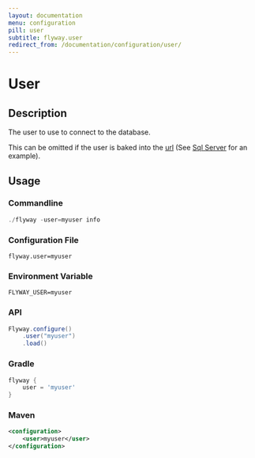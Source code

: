 ```yaml
---
layout: documentation
menu: configuration
pill: user
subtitle: flyway.user
redirect_from: /documentation/configuration/user/
---
```


# User

## Description
The user to use to connect to the database.

This can be omitted if the user is baked into the [url](/documentation/configuration/parameters/url) (See [Sql Server](/documentation/database/sqlserver#windows-authentication) for an example).

## Usage

### Commandline
```powershell
./flyway -user=myuser info
```

### Configuration File
```properties
flyway.user=myuser
```

### Environment Variable
```properties
FLYWAY_USER=myuser
```

### API
```java
Flyway.configure()
    .user("myuser")
    .load()
```

### Gradle
```groovy
flyway {
    user = 'myuser'
}
```

### Maven
```xml
<configuration>
    <user>myuser</user>
</configuration>
```